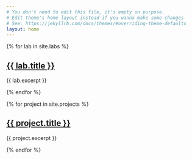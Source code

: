 ```yaml
---
# You don't need to edit this file, it's empty on purpose.
# Edit theme's home layout instead if you wanna make some changes
# See: https://jekyllrb.com/docs/themes/#overriding-theme-defaults
layout: home
---
```


{% for lab in site.labs %}
 <h2> <a href="{{ lab.url }}"> {{ lab.title }} </a></h2>
 <p> {{ lab.excerpt }} </p>
{% endfor %}


{% for project in site.projects %}
  <h2> <a href="{{ project.url }}"> {{ project.title }} </a></h2>
 <p> {{ project.excerpt }} </p>
{% endfor %}
